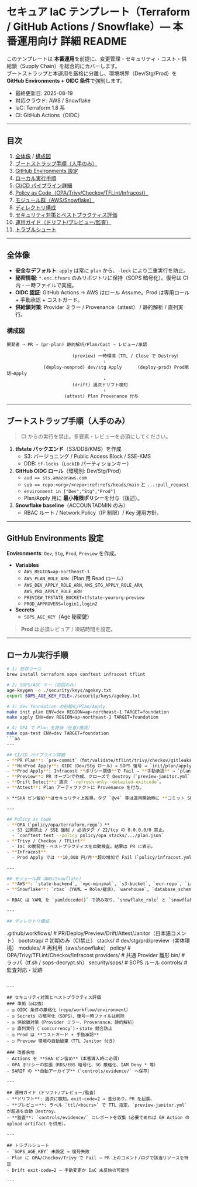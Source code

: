 # セキュア IaC テンプレート（Terraform / GitHub Actions / Snowflake）— 本番運用向け 詳細 README

このテンプレートは **本番運用**を前提に、変更管理・セキュリティ・コスト・供給鎖（Supply Chain）を総合的にカバーします。  
ブートストラップと本運用を厳格に分離し、環境境界（Dev/Stg/Prod）を **GitHub Environments + OIDC 条件**で強制します。

- 最終更新日: 2025-08-19
- 対応クラウド: AWS / Snowflake
- IaC: Terraform 1.8 系
- CI: GitHub Actions（OIDC）

---

## 目次
1. [全体像](#全体像) / [構成図](#構成図)  
2. [ブートストラップ手順（人手のみ）](#ブートストラップ手順人手のみ)  
3. [GitHub Environments 設定](#github-environments-設定)  
4. [ローカル実行手順](#ローカル実行手順)  
5. [CI/CD パイプライン詳細](#cicd-パイプライン詳細)  
6. [Policy as Code（OPA/Trivy/Checkov/TFLint/Infracost）](#policy-as-code)  
7. [モジュール群（AWS/Snowflake）](#モジュール群awssnowflake)  
8. [ディレクトリ構成](#ディレクトリ構成)  
9. [セキュリティ対策とベストプラクティス評価](#セキュリティ対策とベストプラクティス評価)  
10. [運用ガイド（ドリフト/プレビュー/監査）](#運用ガイドドリフトプレビュー監査)  
11. [トラブルシュート](#トラブルシュート)

---

## 全体像
- **安全なデフォルト**: `apply` は常に `plan` から、`-lock` により二重実行を防止。  
- **秘密情報**: `*.enc.tfvars` のみリポジトリに保持（SOPS 暗号化）。復号は CI 内・一時ファイルで実施。  
- **OIDC 認証**: GitHub Actions → AWS はロール Assume。Prod は専用ロール + 手動承認 + コストガード。  
- **供給鎖対策**: Provider ミラー / Provenance（attest） / 静的解析 / 直列実行。

### 構成図
```
開発者 → PR → (pr-plan) 静的解析/Plan/Cost → レビュー/承認
                                     ↓
                         (preview) 一時環境（TTL / Close で Destroy）
                                     ↓
              (deploy-nonprod) dev/stg Apply      (deploy-prod) Prod承認→Apply
                                     ↓
                         (drift) 週次ドリフト検知
                                     ↓
                      (attest) Plan Provenance 付与
```

---

## ブートストラップ手順（人手のみ）
> CI からの実行を禁止。多要素・レビューを必須にしてください。

1. **tfstate バックエンド**（S3/DDB/KMS）を作成  
   - S3: バージョニング / Public Access Block / SSE-KMS  
   - DDB: `tf-locks`（`LockID` パーティションキー）
2. **GitHub OIDC ロール**（環境別: Dev/Stg/Prod）  
   - `aud == sts.amazonaws.com`  
   - `sub == repo:<org>/<repo>:ref:refs/heads/main` と `...:pull_request`  
   - `environment in ["Dev","Stg","Prod"]`  
   - Plan/Apply 用に **最小権限ポリシー**を付与（後述）。
3. **Snowflake baseline**（ACCOUNTADMIN のみ）  
   - RBAC ルート / Network Policy（IP 制限）/ Key 運用方針。

---

## GitHub Environments 設定
**Environments**: `Dev`, `Stg`, `Prod`, `Preview` を作成。

- **Variables**  
  - `AWS_REGION=ap-northeast-1`  
  - `AWS_PLAN_ROLE_ARN`（Plan 用 Read ロール）  
  - `AWS_DEV_APPLY_ROLE_ARN`, `AWS_STG_APPLY_ROLE_ARN`, `AWS_PRD_APPLY_ROLE_ARN`  
  - `PREVIEW_TFSTATE_BUCKET=tfstate-yourorg-preview`  
  - `PROD_APPROVERS=login1,login2`
- **Secrets**  
  - `SOPS_AGE_KEY`（Age 秘密鍵）

> **Prod** は必須レビュア / 凍結時間を設定。

---

## ローカル実行手順
```bash
# 1) 依存ツール
brew install terraform sops conftest infracost tflint

# 2) SOPS/AGE キー（初回のみ）
age-keygen -o ./security/keys/agekey.txt
export SOPS_AGE_KEY_FILE=./security/keys/agekey.txt

# 3) dev foundation の初期化/Plan/Apply
make init plan ENV=dev REGION=ap-northeast-1 TARGET=foundation
make apply ENV=dev REGION=ap-northeast-1 TARGET=foundation

# 4) OPA で Plan を評価（任意/推奨）
make opa-test ENV=dev TARGET=foundation
```aa
---

## CI/CD パイプライン詳細
- **PR Plan**: `pre-commit`（fmt/validate/tflint/trivy/checkov/gitleaks）→ `init/plan` → `show -json` → **OPA/Conftest** → **Infracost** コメント。  
- **NonProd Apply**: OIDC（Dev/Stg ロール）→ SOPS 復号 → `init/plan/apply`。  
- **Prod Apply**: Infracost **ポリシー閾値**で Fail → **手動承認** → `plan/apply`。  
- **Preview**: PR オープンで作成、クローズで Destroy（`preview-janitor.yml` による TTL 清掃付き）。  
- **Drift Detect**: 週次 `-refresh-only -detailed-exitcode`。  
- **Attest**: Plan アーティファクトに Provenance を付与。

> **SHA ピン留め**はセキュリティ上推奨。タグ `@v4` 等は運用開始時に **コミット SHA** へ置換してください。

---

## Policy as Code
- **OPA（`policy/opa/terraform.rego`）**  
  - S3 公開禁止 / SSE 強制 / 必須タグ / 22/tcp の 0.0.0.0/0 禁止。  
  - `conftest test --policy policy/opa stacks/.../plan.json`
- **Trivy / Checkov / TFLint**  
  - IaC の脆弱性・ベストプラクティスを自動検査。結果は PR に表示。  
- **Infracost**  
  - Prod Apply では **10,000 円/月**超の増加で Fail（`policy/infracost.yml`）。

---

## モジュール群（AWS/Snowflake）
- **AWS**: `state-backend`, `vpc-minimal`, `s3-bucket`, `ecr-repo`, `iam-oidc-github`  
- **Snowflake**: `rbac`（YAML → Role/継承）、`warehouse`, `database_schema`, `resource_monitor`, `network_policy`

> RBAC は YAML を `yamldecode()` で読み取り、`snowflake_role` と `snowflake_role_grants` を作成。将来的には **GRANT（DB/Schema/Warehouse, ON FUTURE）**も YAML へ拡張可能です。

---

## ディレクトリ構成
```
.github/workflows/   # PR/Deploy/Preview/Drift/Attest/Janitor（日本語コメント）
bootstrap/           # 初期のみ（CI禁止）
stacks/              # dev/stg/prd/preview（実体環境）
modules/             # 再利用（aws/snowflake）
policy/              # OPA/Trivy/TFLint/Checkov/Infracost
providers/           # 共通 Provider 雛形
bin/                 # ラッパ（tf.sh / sops-decrypt.sh）
security/sops/       # SOPS ルール
controls/            # 監査対応・証跡
```

---

## セキュリティ対策とベストプラクティス評価
### 準拠（◎は強）
- ◎ OIDC 条件の厳格化（repo/workflow/environment）  
- ◎ Secrets の暗号化（SOPS）、復号一時ファイルは削除  
- ◎ 供給鎖対策（Provider ミラー、Provenance、静的解析）  
- ◎ 直列実行（`concurrency`）・state 競合防止  
- ◎ Prod は **コストガード + 手動承認**  
- ○ Preview 環境の自動破棄（TTL Janitor 付き）

### 改善余地
- Actions を **SHA ピン留め**（本番導入時に必須）  
- OPA ポリシーの拡張（RDS/EBS 暗号化、SG 厳格化、IAM Deny * 等）  
- SARIF の **自動アーカイブ**（`controls/evidence/` へ保存）

---

## 運用ガイド（ドリフト/プレビュー/監査）
- **ドリフト**: 週次に検知。exit-code=2 → 差分あり。PR を起票。  
- **プレビュー**: ラベル `ttl/<hours>` で TTL 指定。`preview-janitor.yml` が超過を自動 Destroy。  
- **監査**: `controls/evidence/` にレポートを収集（必要であれば GH Action の upload-artifact を併用）。

---

## トラブルシュート
- `SOPS_AGE_KEY` 未設定 → 復号失敗  
- Plan に OPA/Checkov/Trivy で Fail → PR 上のコメント/ログで該当リソースを特定  
- Drift exit-code=2 → 手動変更か IaC 未反映の可能性

---

